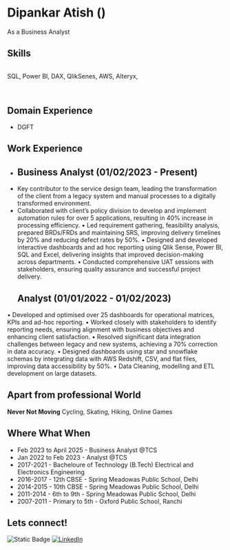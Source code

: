 # Dipankar Atish ()

As a Business Analyst

## Skills
![]()

SQL, Power BI, DAX, QlikSenes, AWS, Alteryx, 
## 

![]()



## Domain Experience
- DGFT

## Work Experience
-	## Business Analyst (01/02/2023 - Present)
-	Key contributor to the service design team, leading the transformation of the client from a legacy system and manual processes to a digitally transformed environment.
- Collaborated with client’s policy division to develop and implement automation rules for over 5 applications, resulting in 40% increase in processing efficiency.
•	Led requirement gathering, feasibility analysis, prepared BRDs/FRDs and maintaining SRS, improving delivery timelines by 20% and reducing defect rates by 50%.
•	Designed and developed interactive dashboards and ad hoc reporting using Qlik Sense, Power BI, SQL and Excel, delivering insights that improved decision-making across departments.
•	Conducted comprehensive UAT sessions with stakeholders, ensuring quality assurance and successful project delivery.
  ## Analyst (01/01/2022 - 01/02/2023)
•	Developed and optimised over 25 dashboards for operational matrices, KPIs and ad-hoc reporting. 
•	Worked closely with stakeholders to identify reporting needs, ensuring alignment with business objectives and enhancing client satisfaction.
•	Resolved significant data integration challenges between legacy and new systems, achieving a 70% correction in data accuracy.
•	Designed dashboards using star and snowflake schemas by integrating data with AWS Redshift, CSV, and flat files, improving data accessibility by 50%.
•	Data Cleaning, modelling and ETL development on large datasets. 


## Apart from professional World
**Never Not Moving** Cycling, Skating, Hiking, Online Games 


## Where What When
-  Feb 2023 to April 2025 - Business Analyst @TCS
-  Jan 2022 to Feb 2023 - Analyst @TCS
-  2017-2021 - Bacheloure of Technology (B.Tech) Electrical and Electronics Engineering
-  2016-2017 - 12th CBSE - Spring Meadowas Public School, Delhi
-  2014-2015 - 10th CBSE - Spring Meadowas Public School, Delhi
-  2011-2014 - 6th to 9th - Spring Meadowas Public School, Delhi
-  2007-2011 - Primary to 5th - Oxford Public School, Ranchi


## Lets connect!
![Static Badge](https://img.shields.io/badge/Gmail-%23d3d3d3?style=for-the-badge&logo=gmail&logoColor=red&labelColor=e6e6e6&color=e6e6e6&link=(mailto:atishdipankar99@gmail.com))
[![LinkedIn](https://img.shields.io/badge/LinkedIn-0077B5?style=for-the-badge&logo=linkedin&logoColor=white)](https://www.linkedin.com/in/dipankar-atish-business-analyst/)

